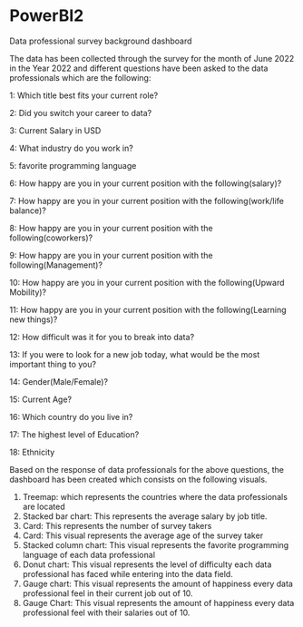 

# PowerBI2
Data professional survey background dashboard

The data has been collected through the survey for the month of June 2022 in the Year 2022 and different questions have been asked to the data professionals which are the following:

1: Which title best fits your current role?

2: Did you switch your career to data?

3: Current Salary in USD

4: What industry do you work in?

5: favorite programming language

6: How happy are you in your current position with the following(salary)?

7: How happy are you in your current position with the following(work/life balance)?

8: How happy are you in your current position with the following(coworkers)?

9: How happy are you in your current position with the following(Management)?

10: How happy are you in your current position with the following(Upward Mobility)?

11: How happy are you in your current position with the following(Learning new things)?

12: How difficult was it for you to break into data?

13: If you were to look for a new job today, what would be the most important thing to you?

14: Gender(Male/Female)?

15: Current Age?

16: Which country do you live in?

17: The highest level of Education?

18: Ethnicity

Based on the response of data professionals for the above questions, the dashboard has been created which consists on the following visuals.

1. Treemap: which represents the countries where the data professionals are located
2. Stacked bar chart: This represents the average salary by job title.
3. Card: This represents the number of survey takers
4. Card: This visual represents the average age of the survey taker
5. Stacked column chart: This visual represents the favorite programming language of each data professional
6. Donut chart: This visual represents the level of difficulty each data professional has faced while entering into the data field.
7. Gauge chart: This visual represents the amount of happiness every data professional feel in their current job out of 10.
8. Gauge Chart: This visual represents the amount of happiness every data professional feel with their salaries out of 10. 
